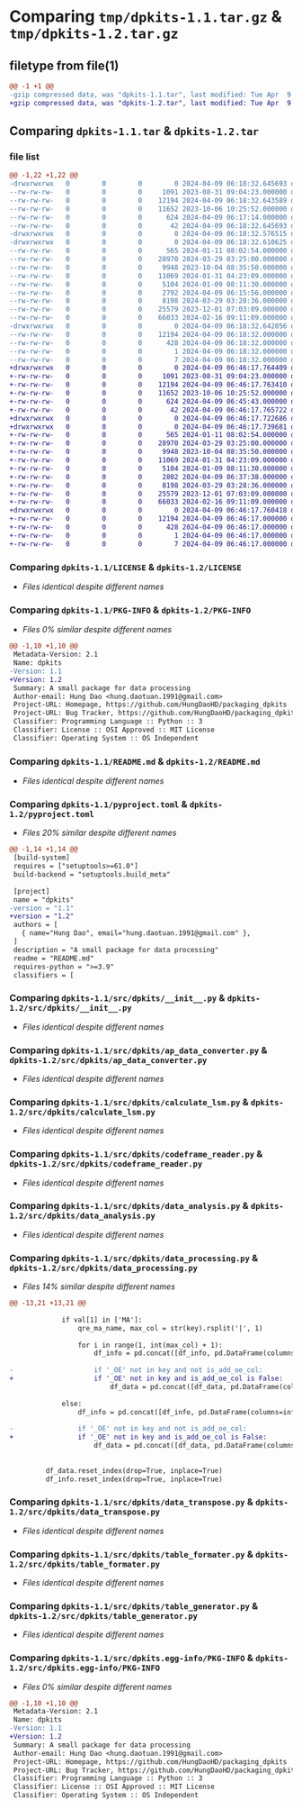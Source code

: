 # Comparing `tmp/dpkits-1.1.tar.gz` & `tmp/dpkits-1.2.tar.gz`

## filetype from file(1)

```diff
@@ -1 +1 @@
-gzip compressed data, was "dpkits-1.1.tar", last modified: Tue Apr  9 06:18:32 2024, max compression
+gzip compressed data, was "dpkits-1.2.tar", last modified: Tue Apr  9 06:46:17 2024, max compression
```

## Comparing `dpkits-1.1.tar` & `dpkits-1.2.tar`

### file list

```diff
@@ -1,22 +1,22 @@
-drwxrwxrwx   0        0        0        0 2024-04-09 06:18:32.645693 dpkits-1.1/
--rw-rw-rw-   0        0        0     1091 2023-08-31 09:04:23.000000 dpkits-1.1/LICENSE
--rw-rw-rw-   0        0        0    12194 2024-04-09 06:18:32.643589 dpkits-1.1/PKG-INFO
--rw-rw-rw-   0        0        0    11652 2023-10-06 10:25:52.000000 dpkits-1.1/README.md
--rw-rw-rw-   0        0        0      624 2024-04-09 06:17:14.000000 dpkits-1.1/pyproject.toml
--rw-rw-rw-   0        0        0       42 2024-04-09 06:18:32.645693 dpkits-1.1/setup.cfg
-drwxrwxrwx   0        0        0        0 2024-04-09 06:18:32.576515 dpkits-1.1/src/
-drwxrwxrwx   0        0        0        0 2024-04-09 06:18:32.610625 dpkits-1.1/src/dpkits/
--rw-rw-rw-   0        0        0      565 2024-01-11 08:02:54.000000 dpkits-1.1/src/dpkits/__init__.py
--rw-rw-rw-   0        0        0    28970 2024-03-29 03:25:00.000000 dpkits-1.1/src/dpkits/ap_data_converter.py
--rw-rw-rw-   0        0        0     9948 2023-10-04 08:35:50.000000 dpkits-1.1/src/dpkits/calculate_lsm.py
--rw-rw-rw-   0        0        0    11069 2024-01-31 04:23:09.000000 dpkits-1.1/src/dpkits/codeframe_reader.py
--rw-rw-rw-   0        0        0     5104 2024-01-09 08:11:30.000000 dpkits-1.1/src/dpkits/data_analysis.py
--rw-rw-rw-   0        0        0     2792 2024-04-09 06:15:56.000000 dpkits-1.1/src/dpkits/data_processing.py
--rw-rw-rw-   0        0        0     8198 2024-03-29 03:28:36.000000 dpkits-1.1/src/dpkits/data_transpose.py
--rw-rw-rw-   0        0        0    25579 2023-12-01 07:03:09.000000 dpkits-1.1/src/dpkits/table_formater.py
--rw-rw-rw-   0        0        0    66033 2024-02-16 09:11:09.000000 dpkits-1.1/src/dpkits/table_generator.py
-drwxrwxrwx   0        0        0        0 2024-04-09 06:18:32.642056 dpkits-1.1/src/dpkits.egg-info/
--rw-rw-rw-   0        0        0    12194 2024-04-09 06:18:32.000000 dpkits-1.1/src/dpkits.egg-info/PKG-INFO
--rw-rw-rw-   0        0        0      428 2024-04-09 06:18:32.000000 dpkits-1.1/src/dpkits.egg-info/SOURCES.txt
--rw-rw-rw-   0        0        0        1 2024-04-09 06:18:32.000000 dpkits-1.1/src/dpkits.egg-info/dependency_links.txt
--rw-rw-rw-   0        0        0        7 2024-04-09 06:18:32.000000 dpkits-1.1/src/dpkits.egg-info/top_level.txt
+drwxrwxrwx   0        0        0        0 2024-04-09 06:46:17.764409 dpkits-1.2/
+-rw-rw-rw-   0        0        0     1091 2023-08-31 09:04:23.000000 dpkits-1.2/LICENSE
+-rw-rw-rw-   0        0        0    12194 2024-04-09 06:46:17.763410 dpkits-1.2/PKG-INFO
+-rw-rw-rw-   0        0        0    11652 2023-10-06 10:25:52.000000 dpkits-1.2/README.md
+-rw-rw-rw-   0        0        0      624 2024-04-09 06:45:43.000000 dpkits-1.2/pyproject.toml
+-rw-rw-rw-   0        0        0       42 2024-04-09 06:46:17.765722 dpkits-1.2/setup.cfg
+drwxrwxrwx   0        0        0        0 2024-04-09 06:46:17.722686 dpkits-1.2/src/
+drwxrwxrwx   0        0        0        0 2024-04-09 06:46:17.739681 dpkits-1.2/src/dpkits/
+-rw-rw-rw-   0        0        0      565 2024-01-11 08:02:54.000000 dpkits-1.2/src/dpkits/__init__.py
+-rw-rw-rw-   0        0        0    28970 2024-03-29 03:25:00.000000 dpkits-1.2/src/dpkits/ap_data_converter.py
+-rw-rw-rw-   0        0        0     9948 2023-10-04 08:35:50.000000 dpkits-1.2/src/dpkits/calculate_lsm.py
+-rw-rw-rw-   0        0        0    11069 2024-01-31 04:23:09.000000 dpkits-1.2/src/dpkits/codeframe_reader.py
+-rw-rw-rw-   0        0        0     5104 2024-01-09 08:11:30.000000 dpkits-1.2/src/dpkits/data_analysis.py
+-rw-rw-rw-   0        0        0     2802 2024-04-09 06:37:38.000000 dpkits-1.2/src/dpkits/data_processing.py
+-rw-rw-rw-   0        0        0     8198 2024-03-29 03:28:36.000000 dpkits-1.2/src/dpkits/data_transpose.py
+-rw-rw-rw-   0        0        0    25579 2023-12-01 07:03:09.000000 dpkits-1.2/src/dpkits/table_formater.py
+-rw-rw-rw-   0        0        0    66033 2024-02-16 09:11:09.000000 dpkits-1.2/src/dpkits/table_generator.py
+drwxrwxrwx   0        0        0        0 2024-04-09 06:46:17.760418 dpkits-1.2/src/dpkits.egg-info/
+-rw-rw-rw-   0        0        0    12194 2024-04-09 06:46:17.000000 dpkits-1.2/src/dpkits.egg-info/PKG-INFO
+-rw-rw-rw-   0        0        0      428 2024-04-09 06:46:17.000000 dpkits-1.2/src/dpkits.egg-info/SOURCES.txt
+-rw-rw-rw-   0        0        0        1 2024-04-09 06:46:17.000000 dpkits-1.2/src/dpkits.egg-info/dependency_links.txt
+-rw-rw-rw-   0        0        0        7 2024-04-09 06:46:17.000000 dpkits-1.2/src/dpkits.egg-info/top_level.txt
```

### Comparing `dpkits-1.1/LICENSE` & `dpkits-1.2/LICENSE`

 * *Files identical despite different names*

### Comparing `dpkits-1.1/PKG-INFO` & `dpkits-1.2/PKG-INFO`

 * *Files 0% similar despite different names*

```diff
@@ -1,10 +1,10 @@
 Metadata-Version: 2.1
 Name: dpkits
-Version: 1.1
+Version: 1.2
 Summary: A small package for data processing
 Author-email: Hung Dao <hung.daotuan.1991@gmail.com>
 Project-URL: Homepage, https://github.com/HungDaoHD/packaging_dpkits
 Project-URL: Bug Tracker, https://github.com/HungDaoHD/packaging_dpkits/issues
 Classifier: Programming Language :: Python :: 3
 Classifier: License :: OSI Approved :: MIT License
 Classifier: Operating System :: OS Independent
```

### Comparing `dpkits-1.1/README.md` & `dpkits-1.2/README.md`

 * *Files identical despite different names*

### Comparing `dpkits-1.1/pyproject.toml` & `dpkits-1.2/pyproject.toml`

 * *Files 20% similar despite different names*

```diff
@@ -1,14 +1,14 @@
 [build-system]
 requires = ["setuptools>=61.0"]
 build-backend = "setuptools.build_meta"
 
 [project]
 name = "dpkits"
-version = "1.1"
+version = "1.2"
 authors = [
   { name="Hung Dao", email="hung.daotuan.1991@gmail.com" },
 ]
 description = "A small package for data processing"
 readme = "README.md"
 requires-python = ">=3.9"
 classifiers = [
```

### Comparing `dpkits-1.1/src/dpkits/__init__.py` & `dpkits-1.2/src/dpkits/__init__.py`

 * *Files identical despite different names*

### Comparing `dpkits-1.1/src/dpkits/ap_data_converter.py` & `dpkits-1.2/src/dpkits/ap_data_converter.py`

 * *Files identical despite different names*

### Comparing `dpkits-1.1/src/dpkits/calculate_lsm.py` & `dpkits-1.2/src/dpkits/calculate_lsm.py`

 * *Files identical despite different names*

### Comparing `dpkits-1.1/src/dpkits/codeframe_reader.py` & `dpkits-1.2/src/dpkits/codeframe_reader.py`

 * *Files identical despite different names*

### Comparing `dpkits-1.1/src/dpkits/data_analysis.py` & `dpkits-1.2/src/dpkits/data_analysis.py`

 * *Files identical despite different names*

### Comparing `dpkits-1.1/src/dpkits/data_processing.py` & `dpkits-1.2/src/dpkits/data_processing.py`

 * *Files 14% similar despite different names*

```diff
@@ -13,21 +13,21 @@
 
             if val[1] in ['MA']:
                 qre_ma_name, max_col = str(key).rsplit('|', 1)
 
                 for i in range(1, int(max_col) + 1):
                     df_info = pd.concat([df_info, pd.DataFrame(columns=info_col_name, data=[[f'{qre_ma_name}_{i}', val[0], val[1], val[2]]])], axis=0, ignore_index=True)
 
-                    if '_OE' not in key and not is_add_oe_col:
+                    if '_OE' not in key and is_add_oe_col is False:
                         df_data = pd.concat([df_data, pd.DataFrame(columns=[f'{qre_ma_name}_{i}'], data=[val[-1]] * df_data.shape[0])], axis=1)
 
             else:
                 df_info = pd.concat([df_info, pd.DataFrame(columns=info_col_name, data=[[key, val[0], val[1], val[2]]])], axis=0, ignore_index=True)
 
-                if '_OE' not in key and not is_add_oe_col:
+                if '_OE' not in key and is_add_oe_col is False:
                     df_data = pd.concat([df_data, pd.DataFrame(columns=[key], data=[val[-1]] * df_data.shape[0])], axis=1)
 
         
         df_data.reset_index(drop=True, inplace=True)
         df_info.reset_index(drop=True, inplace=True)
```

### Comparing `dpkits-1.1/src/dpkits/data_transpose.py` & `dpkits-1.2/src/dpkits/data_transpose.py`

 * *Files identical despite different names*

### Comparing `dpkits-1.1/src/dpkits/table_formater.py` & `dpkits-1.2/src/dpkits/table_formater.py`

 * *Files identical despite different names*

### Comparing `dpkits-1.1/src/dpkits/table_generator.py` & `dpkits-1.2/src/dpkits/table_generator.py`

 * *Files identical despite different names*

### Comparing `dpkits-1.1/src/dpkits.egg-info/PKG-INFO` & `dpkits-1.2/src/dpkits.egg-info/PKG-INFO`

 * *Files 0% similar despite different names*

```diff
@@ -1,10 +1,10 @@
 Metadata-Version: 2.1
 Name: dpkits
-Version: 1.1
+Version: 1.2
 Summary: A small package for data processing
 Author-email: Hung Dao <hung.daotuan.1991@gmail.com>
 Project-URL: Homepage, https://github.com/HungDaoHD/packaging_dpkits
 Project-URL: Bug Tracker, https://github.com/HungDaoHD/packaging_dpkits/issues
 Classifier: Programming Language :: Python :: 3
 Classifier: License :: OSI Approved :: MIT License
 Classifier: Operating System :: OS Independent
```

